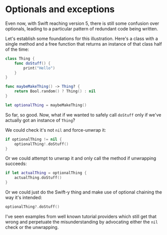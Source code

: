 # Optionals and exceptions

Even now, with Swift reaching version 5, there is still some confusion over optionals, leading to a particular pattern of redundant code being written.

Let's establish some foundations for this illustration. Here's a class with a single method and a free function that returns an instance of that class half of the time:

```swift
class Thing {
    func doStuff() {
        print("Hello")
    }
}

func maybeMakeThing() -> Thing? {
    return Bool.random() ? Thing() : nil
}

let optionalThing = maybeMakeThing()
```

So far, so good. Now, what if we wanted to safely call `doStuff` only if we've actually got an instance of `Thing`?

We could check it's not `nil` and force-unwrap it:

```swift
if optionalThing != nil {
    optionalThing!.doStuff()
}
```

Or we could attempt to unwrap it and only call the method if unwrapping succeeds:

```swift
if let actualThing = optionalThing {
    actualThing.doStuff()
}
```

Or we could just do the Swift-y thing and make use of optional chaining the way it's intended:

```swift
optionalThing?.doStuff()
```

I've seen examples from well known tutorial providers which still get that wrong and perpetuate the misunderstanding by advocating either the `nil` check or the unwrapping.

